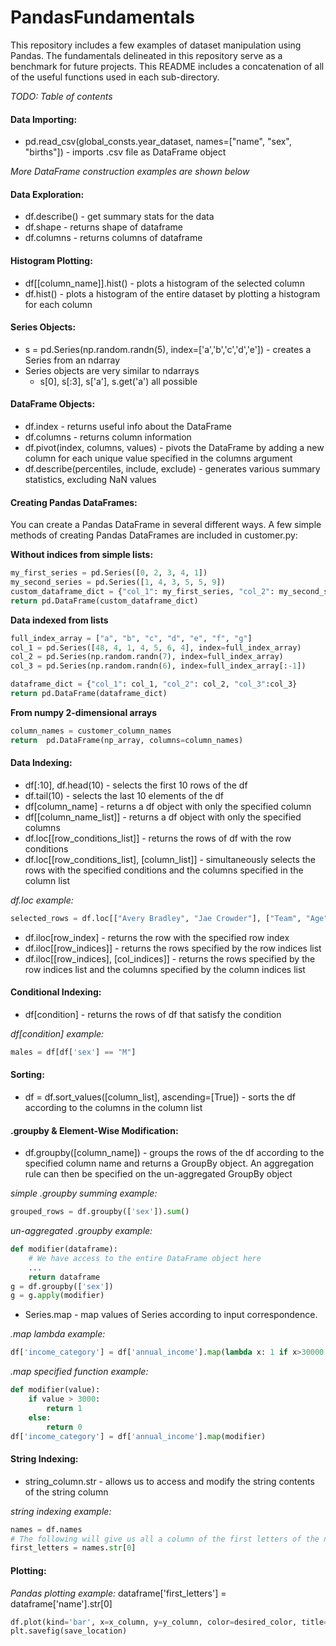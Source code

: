 # PandasFundamentals
This repository includes a few examples of dataset manipulation using Pandas. The fundamentals delineated in this repository serve as a benchmark for future projects. This README includes a concatenation of all of the useful functions used in each sub-directory.

*TODO: Table of contents*

#### Data Importing:
- pd.read_csv(global_consts.year_dataset, names=["name", "sex", "births"]) - imports .csv file as DataFrame object

*More DataFrame construction examples are shown below*

#### Data Exploration:
- df.describe() - get summary stats for the data
- df.shape - returns shape of dataframe
- df.columns - returns columns of dataframe

#### Histogram Plotting:
- df[[column_name]].hist() - plots a histogram of the selected column
- df.hist() - plots a histogram of the entire dataset by plotting a histogram for each column

#### Series Objects:
- s = pd.Series(np.random.randn(5), index=['a','b','c','d','e']) - creates a Series from an ndarray
- Series objects are very similar to ndarrays
	- s[0], s[:3], s['a'], s.get('a') all possible

#### DataFrame Objects:
- df.index - returns useful info about the DataFrame
- df.columns - returns column information
- df.pivot(index, columns, values) - pivots the DataFrame by adding a new column for each unique value specified in the columns argument
- df.describe(percentiles, include, exclude) - generates various summary statistics, excluding NaN values


#### Creating Pandas DataFrames:
You can create a Pandas DataFrame in several different ways. A few simple methods of creating Pandas DataFrames are included in customer.py:

**Without indices from simple lists:**

```python
my_first_series = pd.Series([0, 2, 3, 4, 1])
my_second_series = pd.Series([1, 4, 3, 5, 5, 9])
custom_dataframe_dict = {"col_1": my_first_series, "col_2": my_second_series}
return pd.DataFrame(custom_dataframe_dict)
```

**Data indexed from lists**

```python
full_index_array = ["a", "b", "c", "d", "e", "f", "g"]
col_1 = pd.Series([48, 4, 1, 4, 5, 6, 4], index=full_index_array)
col_2 = pd.Series(np.random.randn(7), index=full_index_array)
col_3 = pd.Series(np.random.randn(6), index=full_index_array[:-1])

dataframe_dict = {"col_1": col_1, "col_2": col_2, "col_3":col_3}
return pd.DataFrame(dataframe_dict)
```

**From numpy 2-dimensional arrays**

```python
column_names = customer_column_names
return  pd.DataFrame(np_array, columns=column_names)
```

#### Data Indexing:
- df[:10], df.head(10) - selects the first 10 rows of the df
- df.tail(10) - selects the last 10 elements of the df
- df[column_name] - returns a df object with only the specified column
- df[[column_name_list]] - returns a df object with only the specified columns
- df.loc[[row_conditions_list]] - returns the rows of df with the row conditions
- df.loc[[row_conditions_list], [column_list]] - simultaneously selects the rows with the specified conditions and the columns specified in the column list

*df.loc example:*  
```python
selected_rows = df.loc[["Avery Bradley", "Jae Crowder"], ["Team", "Age"]]
```

- df.iloc[row_index] - returns the row with the specified row index
- df.iloc[[row_indices]] - returns the rows specified by the row indices list
- df.iloc[[row_indices], [col_indices]] - returns the rows specified by the row indices list and the columns specified by the column indices list



#### Conditional Indexing:
- df[condition] - returns the rows of df that satisfy the condition

*df[condition] example:*

```python
males = df[df['sex'] == "M"]
```

#### Sorting:
- df = df.sort_values([column_list], ascending=[True]) - sorts the df according to the columns in the column list

#### .groupby & Element-Wise Modification:
- df.groupby([column_name]) - groups the rows of the df according to the specified column name and returns a GroupBy object. An aggregation rule can then be specified on the un-aggregated GroupBy object

*simple .groupby summing example:*

```python
grouped_rows = df.groupby(['sex']).sum()
```

*un-aggregated .groupby example:*
```python
def modifier(dataframe):
    # We have access to the entire DataFrame object here
    ... 
    return dataframe
g = df.groupby(['sex'])
g = g.apply(modifier)
```

- Series.map - map values of Series according to input correspondence. 

*.map lambda example:*
```python
df['income_category'] = df['annual_income'].map(lambda x: 1 if x>30000 else 0)
```

*.map specified function example:*
```python
def modifier(value):
    if value > 3000:
        return 1
    else:
        return 0
df['income_category'] = df['annual_income'].map(modifier)
```

#### String Indexing:
- string_column.str - allows us to access and modify the string contents of the string column
 
 *string indexing example:*
 ```python
names = df.names
# The following will give us all a column of the first letters of the names
first_letters = names.str[0]
```

#### Plotting:
*Pandas plotting example:*
dataframe['first_letters'] = dataframe['name'].str[0]
```python
df.plot(kind='bar', x=x_column, y=y_column, color=desired_color, title=desired_title, xlabel=desired_xlabel, ylabel=desired_ylabel)
plt.savefig(save_location)
```